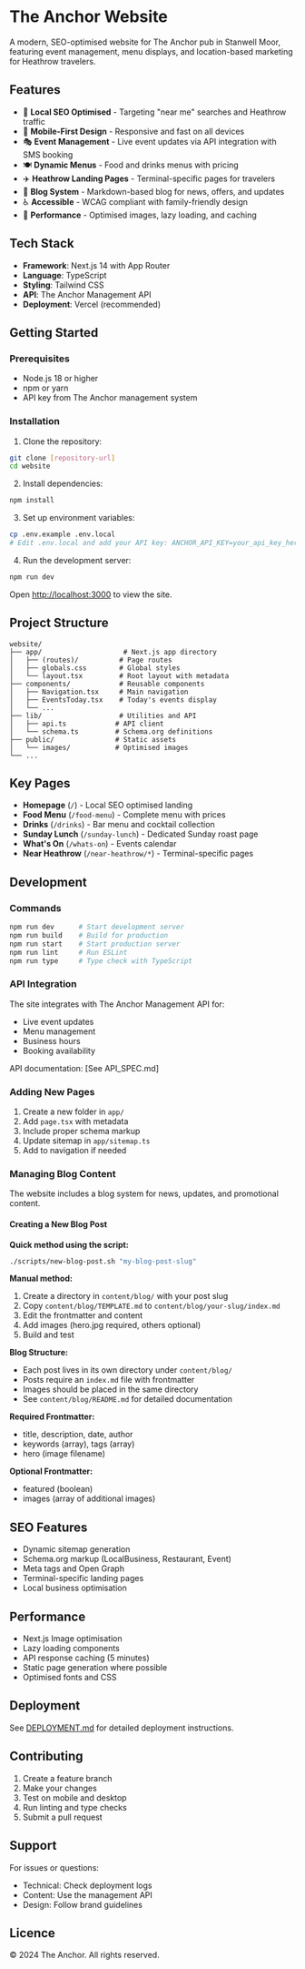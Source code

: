 # The Anchor Website

A modern, SEO-optimised website for The Anchor pub in Stanwell Moor, featuring event management, menu displays, and location-based marketing for Heathrow travelers.

## Features

- 🎯 **Local SEO Optimised** - Targeting "near me" searches and Heathrow traffic
- 📱 **Mobile-First Design** - Responsive and fast on all devices
- 🎭 **Event Management** - Live event updates via API integration with SMS booking
- 🍽️ **Dynamic Menus** - Food and drinks menus with pricing
- ✈️ **Heathrow Landing Pages** - Terminal-specific pages for travelers
- 📝 **Blog System** - Markdown-based blog for news, offers, and updates
- ♿ **Accessible** - WCAG compliant with family-friendly design
- 🚀 **Performance** - Optimised images, lazy loading, and caching

## Tech Stack

- **Framework**: Next.js 14 with App Router
- **Language**: TypeScript
- **Styling**: Tailwind CSS
- **API**: The Anchor Management API
- **Deployment**: Vercel (recommended)

## Getting Started

### Prerequisites

- Node.js 18 or higher
- npm or yarn
- API key from The Anchor management system

### Installation

1. Clone the repository:
```bash
git clone [repository-url]
cd website
```

2. Install dependencies:
```bash
npm install
```

3. Set up environment variables:
```bash
cp .env.example .env.local
# Edit .env.local and add your API key: ANCHOR_API_KEY=your_api_key_here
```

4. Run the development server:
```bash
npm run dev
```

Open [http://localhost:3000](http://localhost:3000) to view the site.

## Project Structure

```
website/
├── app/                    # Next.js app directory
│   ├── (routes)/          # Page routes
│   ├── globals.css        # Global styles
│   └── layout.tsx         # Root layout with metadata
├── components/            # Reusable components
│   ├── Navigation.tsx     # Main navigation
│   ├── EventsToday.tsx    # Today's events display
│   └── ...
├── lib/                   # Utilities and API
│   ├── api.ts            # API client
│   └── schema.ts         # Schema.org definitions
├── public/               # Static assets
│   └── images/           # Optimised images
└── ...
```

## Key Pages

- **Homepage** (`/`) - Local SEO optimised landing
- **Food Menu** (`/food-menu`) - Complete menu with prices
- **Drinks** (`/drinks`) - Bar menu and cocktail collection
- **Sunday Lunch** (`/sunday-lunch`) - Dedicated Sunday roast page
- **What's On** (`/whats-on`) - Events calendar
- **Near Heathrow** (`/near-heathrow/*`) - Terminal-specific pages

## Development

### Commands

```bash
npm run dev      # Start development server
npm run build    # Build for production
npm run start    # Start production server
npm run lint     # Run ESLint
npm run type     # Type check with TypeScript
```

### API Integration

The site integrates with The Anchor Management API for:
- Live event updates
- Menu management
- Business hours
- Booking availability

API documentation: [See API_SPEC.md]

### Adding New Pages

1. Create a new folder in `app/`
2. Add `page.tsx` with metadata
3. Include proper schema markup
4. Update sitemap in `app/sitemap.ts`
5. Add to navigation if needed

### Managing Blog Content

The website includes a blog system for news, updates, and promotional content.

#### Creating a New Blog Post

**Quick method using the script:**
```bash
./scripts/new-blog-post.sh "my-blog-post-slug"
```

**Manual method:**
1. Create a directory in `content/blog/` with your post slug
2. Copy `content/blog/TEMPLATE.md` to `content/blog/your-slug/index.md`
3. Edit the frontmatter and content
4. Add images (hero.jpg required, others optional)
5. Build and test

**Blog Structure:**
- Each post lives in its own directory under `content/blog/`
- Posts require an `index.md` file with frontmatter
- Images should be placed in the same directory
- See `content/blog/README.md` for detailed documentation

**Required Frontmatter:**
- title, description, date, author
- keywords (array), tags (array)
- hero (image filename)

**Optional Frontmatter:**
- featured (boolean)
- images (array of additional images)

## SEO Features

- Dynamic sitemap generation
- Schema.org markup (LocalBusiness, Restaurant, Event)
- Meta tags and Open Graph
- Terminal-specific landing pages
- Local business optimisation

## Performance

- Next.js Image optimisation
- Lazy loading components
- API response caching (5 minutes)
- Static page generation where possible
- Optimised fonts and CSS

## Deployment

See [DEPLOYMENT.md](DEPLOYMENT.md) for detailed deployment instructions.

## Contributing

1. Create a feature branch
2. Make your changes
3. Test on mobile and desktop
4. Run linting and type checks
5. Submit a pull request

## Support

For issues or questions:
- Technical: Check deployment logs
- Content: Use the management API
- Design: Follow brand guidelines

## Licence

© 2024 The Anchor. All rights reserved.